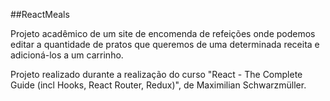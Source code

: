 ##ReactMeals

Projeto acadêmico de um site de encomenda de refeições onde podemos editar a quantidade de pratos que queremos de uma determinada receita e adicioná-los a um carrinho.

Projeto realizado durante a realização do curso "React - The Complete Guide (incl Hooks, React Router, Redux)", de Maximilian Schwarzmüller.
